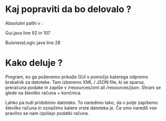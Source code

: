 # Kaj popraviti da bo delovalo ?
Absolutni pathi v :

Gui.java line 92 in 107

BuisnessLogic.java line 28

# Kako deluje ? 
Program, ko ga poženemo prikaže GUI s pomočjo katerega odpremo brskalnik za datoteke. Tam izberemo XML / JSON file, ki 
se sparsa, preračuna podake in zapiše v /resources/xml ali /resources/json. Shrani se glede na številko računa + končnica. 

Lahko pa tudi pridobimo datoteko. To naredimo tako, da v polje zapišemo številko računa in označimo katere vrste datoteka je. 
Če smo naredili vse pravilno se nam izpišejo podatki računa.
